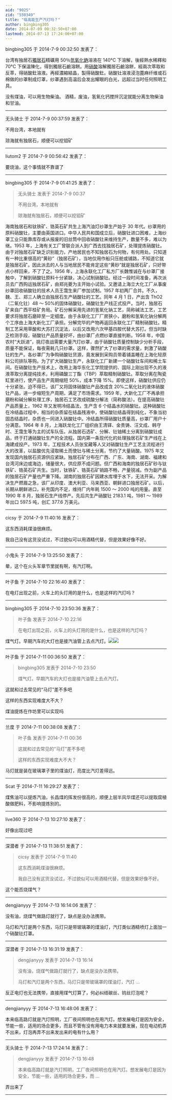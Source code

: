 ```yaml
---
aid: "9025"
zid: "550349"
title: "临高能生产汽灯吗？"
author: bingbing305
date: 2014-07-09 00:32:50+07:00
lastmod: 2014-07-13 17:24:00+07:00
---
```


bingbing305 于 2014-7-9 00:32:50 发表了：

台湾有独居石[獨居石](http://zh.wikipedia.org/wiki/%E7%8D%A8%E5%B1%85%E7%9F%B3)精礦用 50％[氫氧化鈉](http://zh.wikipedia.org/wiki/%E6%B0%A2%E6%B0%A7%E5%8C%96%E9%92%A0)溶液在 140°C 下溶解，後經熱水稀釋和 70°C 下保溫陳化，得到獨居石鹼溶餅。用[硝酸](http://zh.wikipedia.org/wiki/%E7%A1%9D%E9%85%B8)溶解獨居石鹼溶餅，經兩次萃取和反萃，得硝酸釷溶液。再經濃縮結晶，製得硝酸釷。硝酸钍溶液浸泡蓖麻纤维或石棉做的纱罩制成灯罩，纱罩遇到高温后会发出耀眼的白光，远超过当时任何照明工具。

没有煤油，可以用生物柴油。 酒精，废油，氢氧化钙搅拌沉淀就能分离生物柴油和甘油。

---

无头骑士 于 2014-7-9 00:37:59 发表了：

不用台湾，本地就有

琼海就有独居石，顺便可以挖钼矿

---

liutom2 于 2014-7-9 00:56:42 发表了：

要烧油，这个事情就不靠谱了

---

bingbing305 于 2014-7-9 01:41:25 发表了：

> 无头骑士 发表于 2014-7-9 00:37
>
> 不用台湾，本地就有
>
> 琼海就有独居石，顺便可以挖钼矿

海南独居石和钛铁矿、锆英石矿共生上海汽油灯纱罩生产始于 30 年代。纱罩用的原料硝酸钍，主要由英国进口。中华人民共和国成立后，硝酸钍进口困难，上海纱罩工业只能靠库存或从报废的旧丝筒中回收硝酸钍来维持生产，数量不多，难以为继。1953 年，上海有关工厂曾联合派人到广西去找独居石矿，处理提炼硝酸钍。由于对独居石矿缺乏识别能力，产地居民也不知独居石为何物，有何用处。只知道有一种比重很高的“黄砂”（独居石矿），当地仅用作船只压舱或铺路，不知道它就是独居石矿。因此派去的人与当地居民不能肯定这些“黄砂”就是独居石矿，只好带点小样回来，不了了之。1956 年，上海永联化工厂私方厂长魏惟诚在与纱罩厂接触中，了解到硝酸钍原料十分紧缺，决心试制硝酸钍。经过一段时间准备，再次派员去广西购运独居石矿，由郑兆夔为主开始小试验。又邀请上海立大化工厂从事废纱罩回收硝酸钍的技术人员王霭生来厂参加试制。1957 年初两厂合并。不久，魏、王、郑三人确立由独居石生产硝酸钍的工艺。同年 4 月 1 日，产出含 ThO2（二氧化钍）48 ～ 50%的固体硝酸钍，硝酸钍生产线正式投产。当时，独居石矿来自广西平桂矿务局。矿石分解采用先进的氢氧化钠工艺，简称碱法工艺，工艺要求将独居石磨碎至一定细度。由于永联化工厂厂房狭小，磨粉和氢氧化钠分解两个工序由上海大新化工厂承担。分解完毕的产物再返回永联化工厂精制硝酸钍。精制工艺采用草酸和大苏打沉淀法，以后又改用六次甲基四胺代替大苏打。但当时缺乏检测手段，硝酸钍产品质量好坏，由纱罩厂点燃纱罩直接判断。1958 年，中国农村“大跃进”，挑灯夜战需要大量汽灯纱罩，由于硝酸钍质量控制缺少分析手段，质量不能保证，每夜需耗几只纱罩。这样，骤然扩大了纱罩的需求量，刺激了硝酸钍的生产。各纱罩厂为争购硝酸钍货源，竟发展到采购员带着铺盖睡在上海化轻原料公司排队等购。为了扩大硝酸钍生产，永联化工厂新建一个硝酸钍车间和稀土车间。在硝酸钍生产技术上，改用上海华东化工学院提供的、国际上刚出现不久的液液萃取分离提纯技术，利用磷酸三丁酯（TBP）萃取精制硝酸钍。萃取分离在陶瓷缸里进行，使产品生产周期缩短 50%，成本下降 15%。即使这样，硝酸钍供应仍十分紧张。迫不得已，该厂又将固体硝酸钍产品改成含 20%二氧化钍的液体硝酸钍产品，进一步缩短生产周期，满足了市场需求。1959 年，大新化工厂不再承担磨粉和碱分解处理工序，独居石工艺改成硫酸分解法（简称酸法）。在提高硝酸钍产品质量上，1962 年又发明冷结晶法，生产含 6 个结晶水的硝酸钍。这种硝酸钍在冷结晶过程中，相当的杂质留在结晶残液中，使硝酸钍结晶得到纯化，不象当初固态结晶时，杂质也一同进入硝酸钍中。冷结晶所得硝酸钍质量高，纱罩厂用户十分满意。1964 年 8 月，上海跃龙化工厂组织由王清铎、金贵铸、汪文成、韩守时、王霭生等为主的试车队伍，从独居石选矿、分解、钍铀稀土分离到硝酸钍成品，终于打通硝酸钍生产的全流程。国内第一条现代化的处理独居石矿生产线在上海建成投产。1973 年，工程技术人员张宝藏等人又对硝酸钍生产工艺主流程进行大的改革，以盐酸优先浸取稀土而使钍与稀土分离，节约了大量硝酸。1975 年又发现国内独居石资源供应紧缺。独居石矿分布在广西、广东、海南、湖南、福建和台湾河床边或海边，储量很大，供应原不成问题。但广西和海南的独居石矿砂与钛铁矿、锆英石矿共生。当时，钛铁矿、锆英石矿销路不畅，产量锐减。作为副产品的独居石矿产量也严重下降。湖南的独居石矿因建水库埋于水下，无法开采。为解决生产燃眉之急，该厂从印度、澳大利亚、马来西亚、朝鲜进口独居石矿。以后，长期从朝鲜进口，补充国内不足，维持厂内年耗 1500 ～ 2000 吨的用量。直至 1990 年 8 月，独居石生产线停产。先后共生产硝酸钍 2183.1 吨，1981 ～ 1989 年出口 597.5 吨，创汇 377.6 万美元。

---

cicsy 于 2014-7-9 11:40:16 发表了：

这东西消耗煤油很麻烦。

我自己没有这货没试过，不过貌似可以用酒精代替，但是效果好像不好。

---

小鬼头 于 2014-7-9 13:25:50 发表了：

晕，这个在火头军章节里就有啊，有汽灯啊。

---

叶子鱼 于 2014-7-10 22:16:40 发表了：

在电灯出现之前，火车上的头灯用的是什么，也是这样的汽灯吗？

---

bingbing305 于 2014-7-10 23:50:36 发表了：

> 叶子鱼 发表于 2014-7-10 22:16
>
> 在电灯出现之前，火车上的头灯用的是什么，也是这样的汽灯吗？

煤气灯。早期汽车的大灯也是接汽油管上去点汽灯。![](http://img4.cache.netease.com/photo/0008/2013-05-20/8VALV5ET2EI00008.550x.1.jpg)![](http://img3.cache.netease.com/photo/0008/2013-05-20/8VALV5R02EI00008.550x.1.jpg)

---

叶子鱼 于 2014-7-11 00:36:50 发表了：

> bingbing305 发表于 2014-7-10 23:50
>
> 煤气灯。早期汽车的大灯也是接汽油管上去点汽灯。

这就和过去常见的“马灯”差不多吧

这样的东西实现难度大不大？

煤油提炼在作坊里可以实现吗

---

兰度 于 2014-7-11 00:38:08 发表了：

> 叶子鱼 发表于 2014-7-11 00:36
>
> 这就和过去常见的“马灯”差不多吧
>
> 这样的东西实现难度大不大？

马灯就是装在玻璃罩子里的煤油灯，亮度比汽灯差得远。

---

Scat 于 2014-7-11 16:29:27 发表了：

煤焦油可以提炼汽油，长昌煤的挥发份很高的，顺便上层半风华煤还可以提取腐植酸做肥料，不影响提炼别的。

---

live360 于 2014-7-13 10:27:10 发表了：

好像出现过吧

---

深潜者 于 2014-7-13 11:38:51 发表了：

> cicsy 发表于 2014-7-9 11:40
>
> 这东西消耗煤油很麻烦。
>
> 我自己没有这货没试过，不过貌似可以用酒精代替，但是效果好像不好。

这个能否烧煤气？

---

dengjianyyy 于 2014-7-13 16:14:06 发表了：

没有油，烧煤气做路灯就行了，缺点是没办法携带。

马灯和汽灯是两个东西，马灯只是带玻璃罩的煤油灯，汽灯类似酒精喷灯上面加一个硝酸钍灯罩。

---

深潜者 于 2014-7-13 16:31:19 发表了：

> dengjianyyy 发表于 2014-7-13 16:14
>
> 没有油，烧煤气做路灯就行了，缺点是没办法携带。
>
> 马灯和汽灯是两个东西，马灯只是带玻璃罩的煤油灯，汽灯 ...

反正电灯也无法携带，直接用煤气灯算了，何必纠结碳丝、钨丝灯泡呢？

---

dengjianyyy 于 2014-7-13 16:48:06 发表了：

本来临高路灯就是汽灯照明，工厂夜间照明也在用汽灯。想发展电灯是因为安全，节能一些，适用的场合更多，而且不管有没有用电力本来就要发展，现在电动机弄不出来，灯泡再弄不出来发出来的电有什么用？

---

无头骑士 于 2014-7-13 17:24:14 发表了：

> dengjianyyy 发表于 2014-7-13 16:48
>
> 本来临高路灯就是汽灯照明，工厂夜间照明也在用汽灯。想发展电灯是因为安全，节能一些，适用的场合更多，而 ...

弄出来了

---
